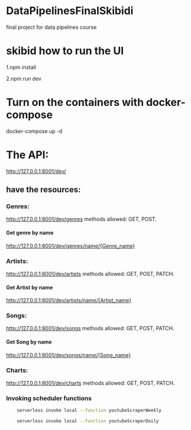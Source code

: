 # DataPipelinesFinalSkibidi
final project for data pipelines course

# skibid how to run the UI
1.npm install

2.npm run dev

# Turn on the containers with docker-compose
docker-compose up -d

# The API:
http://127.0.0.1:8001/dev/

## have the resources:
### Genres:
http://127.0.0.1:8001/dev/genres
methods allowed: GET, POST.

#### Get genre by name
http://127.0.0.1:8001/dev/genres/name/{Genre_name}

### Artists:
http://127.0.0.1:8001/dev/artists
methods allowed: GET, POST, PATCH.

#### Get Artist by name
http://127.0.0.1:8001/dev/artists/name/{Artist_name}

### Songs:
http://127.0.0.1:8001/dev/songs
methods allowed: GET, POST, PATCH.

#### Get Song by name
http://127.0.0.1:8001/dev/songs/name/{Song_name}

### Charts:
http://127.0.0.1:8001/dev/charts
methods allowed: GET, POST, PATCH.

### Invoking scheduler functions

```bash
    serverless invoke local --function youtubeScraperWeekly
```

```bash
    serverless invoke local --function youtubeScraperDaily
```
